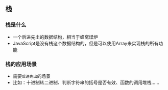 ## 栈

### 栈是什么
- 一个后进先出的数据结构，相当于蜂窝煤炉
- JavaScript是没有栈这个数据结构的，但是可以使用Array来实现栈的所有功能

### 栈的应用场景
- 需要`后进先出`的场景
- 比如：十进制转二进制、判断字符串的括号是否有效、函数的调用堆栈......